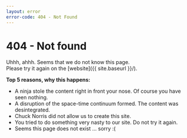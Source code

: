 ```yaml
---
layout: error
error-code: 404 - Not Found
---
```


# 404 - Not found

Uhhh, ahhh. Seems that we do not know this page.    
Please try it again on the [website]({{ site.baseurl }}/).

**Top 5 reasons, why this happens:**

* A ninja stole the content right in front your nose. Of course you have seen nothing.
* A disruption of the space-time continuum formed. The content was desintegrated.
* Chuck Norris did not allow us to create this site.
* You tried to do something very nasty to our site. Do not try it again.
* Seems this page does not exist ... sorry :(
